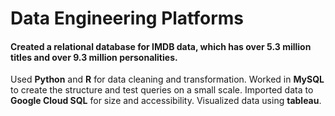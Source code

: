 # Data Engineering Platforms

#### Created a relational database for IMDB data, which has over 5.3 million titles and over 9.3 million personalities.

Used **Python** and **R** for data cleaning and transformation. Worked in **MySQL** to create the structure and test queries on a small scale. Imported data to **Google Cloud SQL** for size and accessibility. Visualized data using **tableau**.
